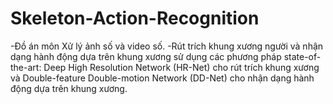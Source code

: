 # Skeleton-Action-Recognition
-Đồ án môn Xử lý ảnh số và video số.
-Rút trích khung xương người và nhận dạng hành động dựa trên khung xương sử dụng các phương pháp state-of-the-art: Deep High Resolution Network (HR-Net) cho rút trích khung xương và Double-feature Double-motion Network (DD-Net) cho nhận dạng hành động dựa trên khung xương.
